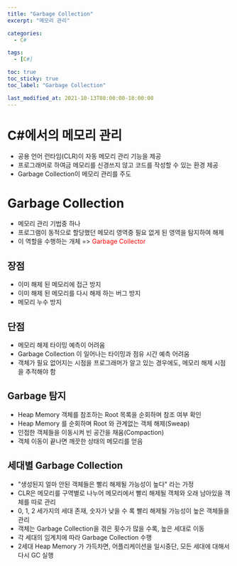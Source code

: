 ```yaml
---
title: "Garbage Collection"
excerpt: "메모리 관리"

categories:
  - C#

tags:
  - [C#]

toc: true
toc_sticky: true
toc_label: "Garbage Collection"

last_modified_at: 2021-10-13T08:00:00-10:00:00
---
```


# C#에서의 메모리 관리
  - 공용 언어 런타임(CLR)이 자동 메모리 관리 기능을 제공
  - 프로그래머로 하여금 메모리를 신경쓰지 않고 코드를 작성할 수 있는 환경 제공
  - Garbage Collection이 메모리 관리를 주도

# Garbage Collection
  - 메모리 관리 기법중 하나
  - 프로그램이 동적으로 할당했던 메모리 영역중 필요 없게 된 영역을 탐지하여 해제
  - 이 역할을 수행하는 개체 => <span style="color:red">Garbage Collector</span>

## 장점
  - 이미 해제 된 메모리에 접근 방지
  - 이미 해제 된 메모리를 다시 해제 하는 버그 방지
  - 메모리 누수 방지

## 단점
  - 메모리 해제 타이밍 예측이 어려움
  - Garbage Collection 이 일어나는 타이밍과 점유 시간 예측 어려움
  - 객체가 필요 없어지는 시점을 프로그래머가 알고 있는 경우에도, 메모리 해제 시점을 추적해야 함

## Garbage 탐지
  - Heap Memory 객체를 참조하는 Root 목록을 순회하며 참조 여부 확인
  - Heap Memory 를 순회하며 Root 와 관계없는 객체 해제(Sweap)
  - 인접한 객체들을 이동시켜 빈 공간을 채움(Compaction)
  - 객체 이동이 끝나면 깨끗한 상태의 메모리를 얻음

## 세대별 Garbage Collection
  - "생성된지 얼마 안된 객체들은 빨리 해제될 가능성이 높다" 라는 가정
  - CLR은 메모리를 구역별로 나누어 메모리에서 빨리 해제될 객체와 오래 남아있을 객체를 따로 관리
  - 0, 1, 2 세가지의 세대 존재, 숫자가 낮을 수 록 빨리 해제될 가능성이 높은 객체들을 관리
  - 객체는 Garbage Collection을 겪은 횟수가 많을 수록, 높은 세대로 이동
  - 각 세대의 임계치에 따라 Garbage Collection 수행
  - 2세대 Heap Memory 가 가득차면, 어플리케이션을 일시중단, 모든 세대에 대해서 다시 GC 실행